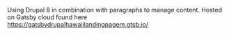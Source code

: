 Using Drupal 8 in combination with paragraphs to manage content.
Hosted on Gatsby cloud found here https://gatsbydrupalhawaiilandingpagem.gtsb.io/
